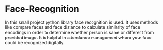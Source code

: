 # Face-Recognition

In this small project python library face recognition is used. It uses methods like compare faces and face distance to calculate similarity of face encodings in order to determine 
whether person is same or different from provided image. It is helpful in attendance management where your face could be recognized digitally.
